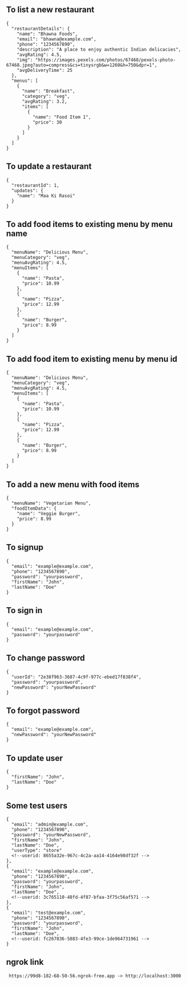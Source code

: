 ## To list a new restaurant

```
{
  "restaurantDetails": {
    "name": "Bhawna Foods",
    "email": "bhawna@example.com",
    "phone": "1234567890",
    "description": "A place to enjoy authentic Indian delicacies",
    "avgRating": 4.5,
    "img": "https://images.pexels.com/photos/67468/pexels-photo-67468.jpeg?auto=compress&cs=tinysrgb&w=1260&h=750&dpr=1",
    "avgDeliveryTime": 25
  },
  "menus": [
    {
      "name": "Breakfast",
      "category": "veg",
      "avgRating": 3.2,
      "items": [
        {
          "name": "Food Item 1",
          "price": 30
        }
      ]
    }
  ]
}
```

## To update a restaurant

```
{
  "restaurantId": 1,
  "updates": {
    "name": "Maa Ki Rasoi"
  }
}
```

## To add food items to existing menu by menu name

```
{
  "menuName": "Delicious Menu",
  "menuCategory": "veg",
  "menuAvgRating": 4.5,
  "menuItems": [
    {
      "name": "Pasta",
      "price": 10.99
    },
    {
      "name": "Pizza",
      "price": 12.99
    },
    {
      "name": "Burger",
      "price": 8.99
    }
  ]
}
```

## To add food item to existing menu by menu id

```
{
  "menuName": "Delicious Menu",
  "menuCategory": "veg",
  "menuAvgRating": 4.5,
  "menuItems": [
    {
      "name": "Pasta",
      "price": 10.99
    },
    {
      "name": "Pizza",
      "price": 12.99
    },
    {
      "name": "Burger",
      "price": 8.99
    }
  ]
}

```

## To add a new menu with food items

```
{
  "menuName": "Vegetarian Menu",
  "foodItemData": {
    "name": "Veggie Burger",
    "price": 8.99
  }
}
```

## To signup

```
{
  "email": "example@example.com",
  "phone": "1234567890",
  "password": "yourpassword",
  "firstName": "John",
  "lastName": "Doe"
}
```

## To sign in

```
{
  "email": "example@example.com",
  "password": "yourpassword"
}
```

## To change password

```
{
  "userId": "2e38f963-3687-4c9f-977c-ebed17f838f4",
  "password": "yourpassword",
  "newPassword": "yourNewPassword"
}
```

## To forgot password

```
{
  "email": "example@example.com",
  "newPassword": "yourNewPassword"
}
```

## To update user

```
{
  "firstName": "John",
  "lastName": "Doe"
}

```

## Some test users

```
{
  "email": "admin@example.com",
  "phone": "1234567890",
  "password": "yourNewPassword",
  "firstName": "John",
  "lastName": "Doe",
  "userType": "store"
  <!--userid: 8655a32e-967c-4c2a-aa14-4164e98df32f -->
},
{
  "email": "example@example.com",
  "phone": "1234567890",
  "password": "yourpassword",
  "firstName": "John",
  "lastName": "Doe",
  <!--userid: 3c765110-48fd-4f87-bfaa-3f75c56af571 -->
},
{
  "email": "test@example.com",
  "phone": "1234567890",
  "password": "yourpassword",
  "firstName": "John",
  "lastName": "Doe",
  <!--userid: fc267836-5883-4fe3-99ce-1de964731961 -->
}
```

## ngrok link

```
 https://99d8-182-68-50-56.ngrok-free.app -> http://localhost:3000
```
